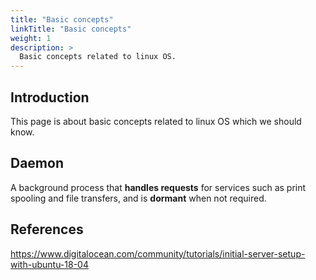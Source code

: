 ```yaml
---
title: "Basic concepts"
linkTitle: "Basic concepts"
weight: 1
description: >
  Basic concepts related to linux OS.
---
```


## Introduction

This page is about basic concepts related to linux OS which we should know.

## Daemon

A background process that **handles requests** for services such as print spooling and file transfers, and is **dormant** when not required.

## References

https://www.digitalocean.com/community/tutorials/initial-server-setup-with-ubuntu-18-04
